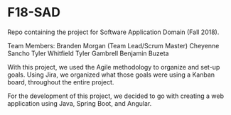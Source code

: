 # F18-SAD
Repo containing the project for Software Application Domain (Fall 2018).

Team Members:
Branden Morgan (Team Lead/Scrum Master)
Cheyenne Sancho
Tyler Whitfield
Tyler Gambrell
Benjamin Buzeta

With this project, we used the Agile methodology to organize and set-up goals. Using Jira, we organized what those goals were using a Kanban board, throughout the entire project.

For the development of this project, we decided to go with creating a web application using Java, Spring Boot, and Angular.

